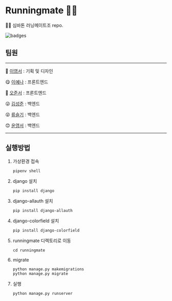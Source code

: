 # Runningmate 🏃🏻
🏃🏻 심바톤 러닝메이트조 repo.

![badges](https://img.shields.io/badge/HTML5-E34F26?style=for-the-badge&logo=HTML5&logoColor=white)

 

## 팀원
---
🥰  [이영서](https://github.com/youngseo28) : 기획 및 디자인  
  
😋  [이예나](https://github.com/yaena1223) : 프론트엔드  
  
🤩  [오준서](https://github.com/AsherOh) : 프론트엔드  
  
😜  [김성준](https://github.com/SeongJoon-K) : 백엔드  
  
😝  [류슬기](https://github.com/Seulgigi) : 백엔드  
  
😊  [윤영서](https://github.com/0seoYun) : 백엔드   
  
---
## 실행방법
1. 가상환경 접속
    
    ```
    pipenv shell
    ```
    
2. django 설치
    
    ```
    pip install django
    ```
    
3. django-allauth 설치
    
    ```
    pip install django-allauth
    ```
    
4. django-colorfield 설치
    
    ```
    pip install django-colorfield
    ```
    

5. runningmate 디렉토리로 이동
    
    ```
    cd runningmate
    ```
    
6. migrate
    
    ```
    python manage.py makemigrations
    python manage.py migrate
    ```
    
7. 실행
    
    ```
    python manage.py runserver
    ```
